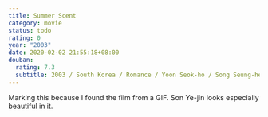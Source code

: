 ```yaml
---
title: Summer Scent
category: movie
status: todo
rating: 0
year: "2003"
date: 2020-02-02 21:55:18+08:00
douban:
  rating: 7.3
  subtitle: 2003 / South Korea / Romance / Yoon Seok-ho / Song Seung-heon, Son Ye-jin
---
```


Marking this because I found the film from a GIF. Son Ye-jin looks especially beautiful in it.
